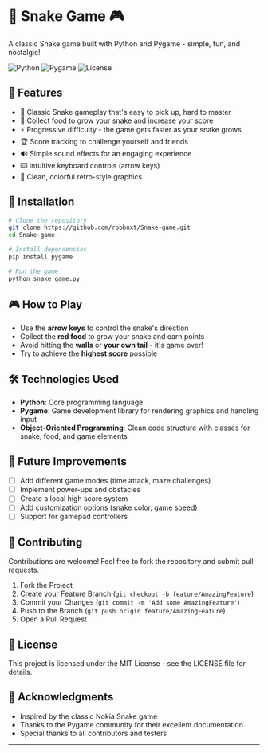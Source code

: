 # 🐍 Snake Game 🎮

A classic Snake game built with Python and Pygame - simple, fun, and nostalgic!

![Python](https://img.shields.io/badge/Python-3.x-blue.svg)
![Pygame](https://img.shields.io/badge/Pygame-2.x-green.svg)
![License](https://img.shields.io/badge/License-MIT-yellow.svg)

## 🌟 Features

- 🎯 Classic Snake gameplay that's easy to pick up, hard to master
- 🍎 Collect food to grow your snake and increase your score
- ⚡ Progressive difficulty - the game gets faster as your snake grows
- 🏆 Score tracking to challenge yourself and friends
- 🔊 Simple sound effects for an engaging experience
- ⌨️ Intuitive keyboard controls (arrow keys)
- 🎨 Clean, colorful retro-style graphics

## 🚀 Installation

```bash
# Clone the repository
git clone https://github.com/robbnxt/Snake-game.git
cd Snake-game

# Install dependencies
pip install pygame

# Run the game
python snake_game.py
```

## 🎮 How to Play

- Use the **arrow keys** to control the snake's direction
- Collect the **red food** to grow your snake and earn points
- Avoid hitting the **walls** or **your own tail** - it's game over!
- Try to achieve the **highest score** possible

## 🛠️ Technologies Used

- **Python**: Core programming language
- **Pygame**: Game development library for rendering graphics and handling input
- **Object-Oriented Programming**: Clean code structure with classes for snake, food, and game elements

## 🔄 Future Improvements

- [ ] Add different game modes (time attack, maze challenges)
- [ ] Implement power-ups and obstacles
- [ ] Create a local high score system
- [ ] Add customization options (snake color, game speed)
- [ ] Support for gamepad controllers

## 🤝 Contributing

Contributions are welcome! Feel free to fork the repository and submit pull requests.

1. Fork the Project
2. Create your Feature Branch (`git checkout -b feature/AmazingFeature`)
3. Commit your Changes (`git commit -m 'Add some AmazingFeature'`)
4. Push to the Branch (`git push origin feature/AmazingFeature`)
5. Open a Pull Request

## 📜 License

This project is licensed under the MIT License - see the LICENSE file for details.

## 🙏 Acknowledgments

- Inspired by the classic Nokia Snake game
- Thanks to the Pygame community for their excellent documentation
- Special thanks to all contributors and testers

---
